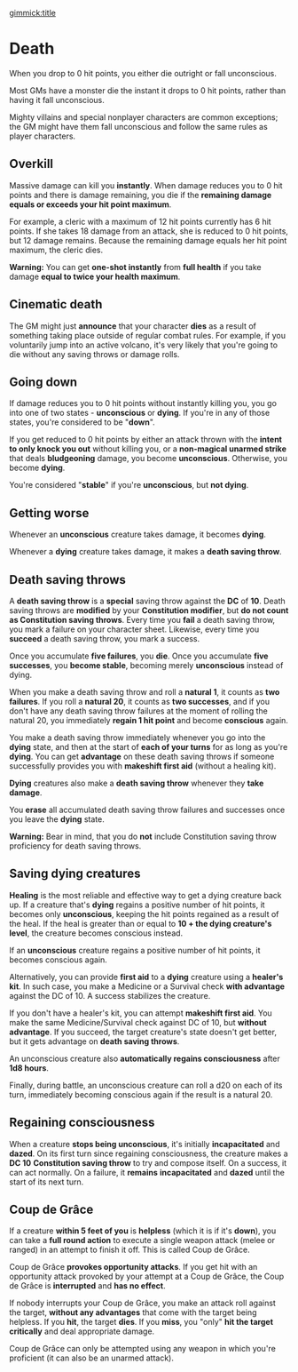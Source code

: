 [gimmick:title](Death)

# Death

When you drop to 0 hit points, you either die outright or fall unconscious.

Most GMs have a monster die the instant it drops to 0 hit points, rather than having it fall unconscious.

Mighty villains and special nonplayer characters are common exceptions; the GM might have them fall unconscious and follow the same rules as player characters. 

## Overkill

Massive damage can kill you **instantly**. When damage reduces you to 0 hit points and there is damage remaining, you die if the **remaining damage equals or exceeds your hit point maximum**.

For example, a cleric with a maximum of 12 hit points currently has 6 hit points. If she takes 18 damage from an attack, she is reduced to 0 hit points, but 12 damage remains. Because the remaining damage equals her hit point maximum, the cleric dies.

**Warning:** You can get **one-shot instantly** from **full health** if you take damage **equal to twice your health maximum**.

## Cinematic death

The GM might just **announce** that your character **dies** as a result of something taking place outside of regular combat rules. For example, if you voluntarily jump into an active volcano, it's very likely that you're going to die without any saving throws or damage rolls.

## Going down

If damage reduces you to 0 hit points without instantly killing you, you go into one of two states - **unconscious** or **dying**. If you're in any of those states, you're considered to be "**down**".

If you get reduced to 0 hit points by either an attack thrown with the **intent to only knock you out** without killing you, or a **non-magical unarmed strike** that deals **bludgeoning** damage, you become **unconscious**. Otherwise, you become **dying**.

You're considered "**stable**" if you're **unconscious**, but **not dying**.

## Getting worse

Whenever an **unconscious** creature takes damage, it becomes **dying**.

Whenever a **dying** creature takes damage, it makes a **death saving throw**.

## Death saving throws

A **death saving throw** is a **special** saving throw against the **DC** of **10**. Death saving throws are **modified** by your **Constitution modifier**, but **do not count as Constitution saving throws**. Every time you **fail** a death saving throw, you mark a failure on your character sheet. Likewise, every time you **succeed** a death saving throw, you mark a success. 

Once you accumulate **five failures**, you **die**. Once you accumulate **five successes**, you **become stable**, becoming merely **unconscious** instead of dying.

When you make a death saving throw and roll a **natural 1**, it counts as **two failures**. If you roll a **natural 20**, it counts as **two successes**, and if you don't have any death saving throw failures at the moment of rolling the natural 20, you immediately **regain 1 hit point** and become **conscious** again.

You make a death saving throw immediately whenever you go into the **dying** state, and then at the start of **each of your turns** for as long as you're **dying**. You can get **advantage** on these death saving throws if someone successfully provides you with **makeshift first aid** (without a healing kit).

**Dying** creatures also make a **death saving throw** whenever they **take damage**.

You **erase** all accumulated death saving throw failures and successes once you leave the **dying** state.

**Warning:** Bear in mind, that you do **not** include Constitution saving throw proficiency for death saving throws.

## Saving dying creatures

**Healing** is the most reliable and effective way to get a dying creature back up. If a creature that's **dying** regains a positive number of hit points, it becomes only **unconscious**, keeping the hit points regained as a result of the heal. If the heal is greater than or equal to **10 + the dying creature's level**, the creature becomes conscious instead.

If an **unconscious** creature regains a positive number of hit points, it becomes conscious again.

Alternatively, you can provide **first aid** to a **dying** creature using a **healer's kit**. In such case, you make a Medicine or a Survival check **with advantage** against the DC of 10. A success stabilizes the creature.

If you don't have a healer's kit, you can attempt **makeshift first aid**. You make the same Medicine/Survival check against DC of 10, but **without advantage**. If you succeed, the target creature's state doesn't get better, but it gets advantage on **death saving throws**.

An unconscious creature also **automatically regains consciousness** after **1d8 hours**.

Finally, during battle, an unconscious creature can roll a d20 on each of its turn, immediately becoming conscious again if the result is a natural 20.

## Regaining consciousness

When a creature **stops being unconscious**, it's initially **incapacitated** and **dazed**. On its first turn since regaining consciousness, the creature makes a **DC 10** **Constitution saving throw** to try and compose itself. On a success, it can act normally. On a failure, it **remains** **incapacitated** and **dazed** until the start of its next turn.

## Coup de Grâce

If a creature **within 5 feet of you** is **helpless** (which it is if it's **down**), you can take a **full round action** to execute a single weapon attack (melee or ranged) in an attempt to finish it off. This is called Coup de Grâce.

Coup de Grâce **provokes opportunity attacks**. If you get hit with an opportunity attack provoked by your attempt at a Coup de Grâce, the Coup de Grâce is **interrupted** and **has no effect**.

If nobody interrupts your Coup de Grâce, you make an attack roll against the target, **without any advantages** that come with the target being helpless. If you **hit**, the target **dies**. If you **miss**, you "only" **hit the target critically** and deal appropriate damage.

Coup de Grâce can only be attempted using any weapon in which you're proficient (it can also be an unarmed attack).